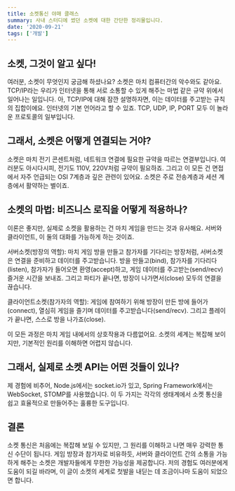 ```yaml
---
title: 소켓통신 야매 클래스
summary: 사내 스터디에 썼던 소켓에 대한 간단한 정리물입니다.
date: '2020-09-21'
tags: ['개발']
---
```


## 소켓, 그것이 알고 싶다!
여러분, 소켓이 무엇인지 궁금해 하셨나요? 소켓은 마치 컴퓨터간의 악수와도 같아요. TCP/IP라는 우리가 인터넷을 통해 서로 소통할 수 있게 해주는 마법 같은 규약 위에서 일어나는 일입니다. 아, TCP/IP에 대해 잠깐 설명하자면, 이는 데이터를 주고받는 규칙의 집합이에요. 인터넷의 기본 언어라고 할 수 있죠. TCP, UDP, IP, PORT 모두 이 놀라운 프로토콜의 일부입니다.

## 그래서, 소켓은 어떻게 연결되는 거야?
소켓은 마치 전기 콘센트처럼, 네트워크 연결에 필요한 규약을 따르는 연결부입니다. 여러분도 아시다시피, 전기도 110V, 220V처럼 규약이 필요하죠. 그리고 이 모든 건 면접에서 자주 언급되는 OSI 7계층과 깊은 관련이 있어요. 소켓은 주로 전송계층과 세션 계층에서 활약하는 별이죠.

## 소켓의 마법: 비즈니스 로직을 어떻게 적용하나?
이론은 좋지만, 실제로 소켓을 활용하는 건 마치 게임을 만드는 것과 유사해요. 서버와 클라이언트, 이 둘의 대화를 가능하게 하는 것이죠.

서버소켓(방장의 역할): 마치 게임 방을 만들고 참가자를 기다리는 방장처럼, 서버소켓은 연결을 준비하고 데이터를 주고받습니다. 방을 만들고(bind), 참가자를 기다리다(listen), 참가자가 들어오면 환영(accept)하고, 게임 데이터를 주고받는(send/recv) 즐거운 시간을 보내죠. 그리고 파티가 끝나면, 방장이 나가면서(close) 모두의 연결을 끊습니다.

클라이언트소켓(참가자의 역할): 게임에 참여하기 위해 방장이 만든 방에 들어가(connect), 열심히 게임을 즐기며 데이터를 주고받습니다(send/recv). 그리고 플레이가 끝나면, 스스로 방을 나가죠(close).

이 모든 과정은 마치 게임 내에서의 상호작용과 다름없어요. 소켓의 세계는 복잡해 보이지만, 기본적인 원리를 이해하면 어렵지 않습니다.

## 그래서, 실제로 소켓 API는 어떤 것들이 있나?
제 경험에 비추어, Node.js에서는 socket.io가 있고, Spring Framework에서는 WebSocket, STOMP를 사용했습니다. 이 두 가지는 각각의 생태계에서 소켓 통신을 쉽고 효율적으로 만들어주는 훌륭한 도구입니다.

## 결론
소켓 통신은 처음에는 복잡해 보일 수 있지만, 그 원리를 이해하고 나면 매우 강력한 통신 수단이 됩니다. 게임 방장과 참가자로 비유하듯, 서버와 클라이언트 간의 소통을 가능하게 해주는 소켓은 개발자들에게 무한한 가능성을 제공합니다. 저의 경험도 여러분에게 도움이 되길 바라며, 이 글이 소켓의 세계로 첫발을 내딛는 데 조금이나마 도움이 되었으면 합니다.